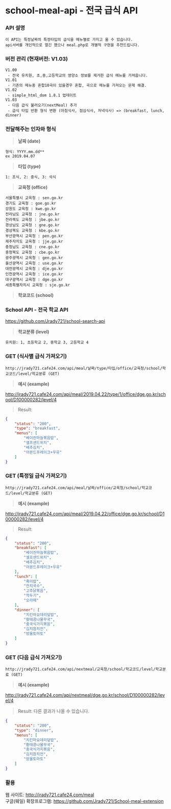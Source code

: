 # school-meal-api - 전국 급식 API

### API 설명
```
이 API는 특정날짜의 특정타입의 급식을 메뉴별로 가지고 올 수 있습니다.   
api서버를 개인적으로 열긴 했으나 meal.php로 개별적 구현을 추천드립니다.
```

### 버전 관리 (현재버전: V1.03)
```
V1.00
 - 전국 유치원, 초,중,고등학교의 영양소 정보를 제거한 급식 메뉴를 가져옵니다.
V1.01
 - 기존의 메뉴중 혼합10곡이 있을경우 혼합, 곡으로 메뉴를 가져오는 문제 해결.
V1.02
 - simple_html_dom 1.8.1 업데이트
V1.03
 - 다음 급식 불러오기(nextMeal) 추가
 - 급식 타입 반환 형식 변환 (아침식사, 점심식사, 저녁식사) => (breakfast, lunch, dinner)
```

### 전달해주는 인자와 형식

> **날짜 (date)**
```
형식: YYYY.mm.dd**   
ex 2019.04.07
```

> **타입 (type)**  
```
1: 조식, 2: 중식, 3: 석식
```
> **교육청 (office)**  
```
서울특별시 교육청 : sen.go.kr  
경기도 교육청 : goe.go.kr  
강원도 교육청 : kwe.go.kr  
전라남도 교육청 : jne.go.kr  
전라북도 교육청 : jbe.go.kr  
경상남도 교육청 : gne.go.kr  
경상북도 교육청 : kbe.go.kr  
부산광역시 교육청 : pen.go.kr  
제주자치도 교육청 : jje.go.kr  
충청남도 교육청 : cne.go.kr  
충청북도 교육청 : cbe.go.kr  
광주광역시 교육청 : gen.go.kr  
울산광역시 교육청 : use.go.kr  
대전광역시 교육청 : dje.go.kr  
인천광역시 교육청 : ice.go.kr  
대구광역시 교육청 : dge.go.kr  
세종특별자치시 교육청 : sje.go.kr  
```
> **학쿄코드 (school)**  

### School API - 전국 학교 API
https://github.com/Jrady721/school-search-api
 

> **학교분류 (level)**  
```
유치원: 1, 초등학교 2, 중학교 3, 고등학교 4
```

### GET (식사별 급식 가져오기)
```
http://jrady721.cafe24.com/api/meal/날짜/type/타입/office/교육청/school/학교코드/level/학교분류 (GET)
```

> **예시 (example)**  

http://jrady721.cafe24.com/api/meal/2019.04.22/type/1/office/dge.go.kr/school/D100000282/level/4

> Result:
```json
{
    "status": "200",
    "type": "breakfast",
    "menus": [
        "베이컨마늘볶음밥",
        "셀프샌드위치",
        "배추김치",
        "아몬드후레이크+우유"
    ]
}
```

### GET (특정일 급식 가져오기)
```
http://jrady721.cafe24.com/api/meal/날짜/office/교육청/school/학교코드/level/학교분류 (GET)
```

> **예시 (example)**  

http://jrady721.cafe24.com/api/meal/2019.04.22/office/dge.go.kr/school/D100000282/level/4

> Result:
```json
{
    "status": "200",
    "breakfast": [
        "베이컨마늘볶음밥",
        "셀프샌드위치",
        "배추김치",
        "아몬드후레이크+우유"
    ],
    "lunch": [
        "흑미밥",
        "잔치국수",
        "고추닭볶음",
        "깍두기",
        "오라떼"
    ],
    "dinner": [
        "치킨마요데리덮밥",
        "황태콩나물무국",
        "중국식가지볶음",
        "김치참치전",
        "방울토마토"
    ]
}
```

### GET (다음 급식 가져오기)
```text
http://jrady721.cafe24.com/api/nextmeal/교육청/school/학교코드/level/학교분료 (GET)
```

> **예시 (example)**  

http://jrady721.cafe24.com/api/nextmeal/dge.go.kr/school/D100000282/level/4

> Result: 다른 결과가 나올 수 있습니다.
```json
{
    "status": "200",
    "type": "dinner",
    "menus": [
        "치킨마요데리덮밥",
        "황태콩나물무국",
        "중국식가지볶음",
        "김치참치전",
        "방울토마토"
    ]
}
```

### 활용

웹 사이트: http://jrady721.cafe24.com/meal  
구글(웨일) 확장프로그램: https://github.com/Jrady721/School-meal-extension
